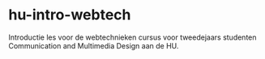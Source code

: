 hu-intro-webtech
================

Introductie les voor de webtechnieken cursus voor tweedejaars studenten Communication and Multimedia Design aan de HU.